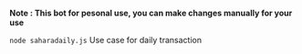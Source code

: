 **Note : This bot for pesonal use, you can make changes manually for your use**

```node saharadaily.js```
Use case for daily transaction
